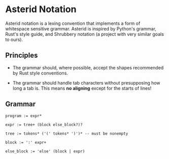 # Asterid Notation

Asterid notation is a lexing convention that implements a form of whitespace sensitive grammar. Asterid is inspired by Python's grammar, Rust's style guide, and Shrubbery notation (a project with very similar goals to ours).

## Principles

- The grammar should, where possible, accept the shapes recommended by Rust style conventions.

- The grammar should handle tab characters without presupposing how long a tab is. This means **no aligning** except for the starts of lines!

## Grammar

```ebnf
program := expr*

expr := tree+ (block else_block?)?

tree := tokens* ('(' tokens* ')')* -- must be nonempty

block := ':' expr+

else_block := 'else' (block | expr)
```
